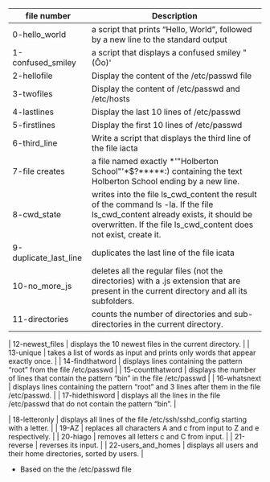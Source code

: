 | file number | Description |
| ----------- | ----------- |
| 0-hello_world  |  a script that prints “Hello, World”, followed by a new line to the standard output  |
| 1-confused_smiley |  a script that displays a confused smiley "(Ôo)' |
| 2-hellofile | Display the content of the /etc/passwd file |
| 3-twofiles | Display the content of /etc/passwd and /etc/hosts |
| 4-lastlines | Display the last 10 lines of /etc/passwd |
| 5-firstlines | Display the first 10 lines of /etc/passwd |
| 6-third_line | Write a script that displays the third line of the file iacta |
| 7-file creates | a file named exactly *\'"Holberton School"'\*$?*****:) containing the text Holberton School ending by a new line. |
| 8-cwd_state  | writes into the file ls_cwd_content the result of the command ls -la. If the file ls_cwd_content already exists, it should be overwritten. If the file ls_cwd_content does not exist, create it.|
| 9-duplicate_last_line | duplicates the last line of the file icata |
| 10-no_more_js | deletes all the regular files (not the directories) with a .js extension that are present in the current directory and all its subfolders. |
| 11-directories | counts the number of directories and sub-directories in the current directory. |

| 12-newest_files | displays the 10 newest files in the current directory. |
| 13-unique | takes a list of words as input and prints only words that appear exactly once. |
| 14-findthatword | displays lines containing the pattern “root” from the file /etc/passwd |
| 15-countthatword | displays the number of lines that contain the pattern “bin” in the file /etc/passwd |
| 16-whatsnext | displays lines containing the pattern “root” and 3 lines after them in the file /etc/passwd. |
| 17-hidethisword | displays all the lines in the file /etc/passwd that do not contain the pattern “bin”. |

| 18-letteronly | displays all lines of the file /etc/ssh/sshd_config starting with a letter. |
| 19-AZ | replaces all characters A and c from input to Z and e respectively. |
| 20-hiago | removes all letters c and C from input. |
| 21-reverse | reverses its input. |
| 22-users_and_homes | displays all users and their home directories, sorted by users. |

- Based on the the /etc/passwd file
